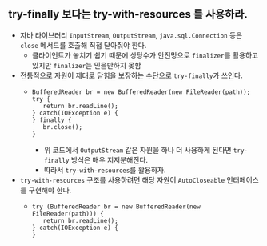 ## try-finally 보다는 try-with-resources 를 사용하라.

 - 자바 라이브러리 `InputStream`, `OutputStream`, `java.sql.Connection` 등은 `close` 메서드를 호출해 직접 닫아줘야 한다.
   - 클라이언트가 놓치기 쉽기 때문에 상당수가 안전망으로 `finalizer`를 활용하고 있지만 `finalizer`는 믿을만하지 못함
 - 전통적으로 자원이 제대로 닫힘을 보장하는 수단으로 `try-finally`가 쓰인다.
   - ```
     BufferedReader br = new BufferedReader(new FileReader(path));
     try {
        return br.readLine();
     } catch(IOException e) {
     } finally {
        br.close();
     }
     ```
     - 위 코드에서 `OutputStream` 같은 자원을 하나 더 사용하게 된다면 `try-finally` 방식은 매우 지저분해진다.
     - 따라서 `try-with-resources`를 활용하자.
 - `try-with-resources` 구조를 사용하려면 해당 자원이 `AutoCloseable` 인터페이스를 구현해야 한다.
   - ```
     try (BufferedReader br = new BufferedReader(new FileReader(path))) {
        return br.readLine();
     } catch(IOException e) {
     }
     ```